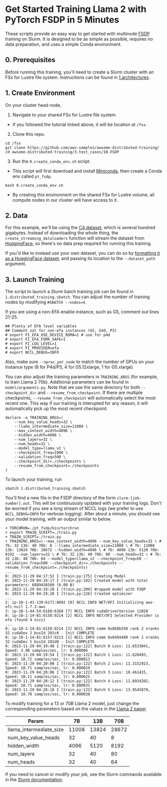# Get Started Training Llama 2 with PyTorch FSDP in 5 Minutes

These scripts provide an easy way to get started with multinode [FSDP](https://pytorch.org/tutorials/intermediate/FSDP_tutorial.html) training on Slurm. It is designed to be as simple as possible, requires no data preparation, and uses a simple Conda environment. 

## 0. Prerequisites

Before running this training, you'll need to create a Slurm cluster with an FSx for Lustre file system. Instructions can be found in [1.architectures](../../1.architectures).

## 1. Create Environment

On your cluster head node, 
1. Navigate to your shared FSx for Lustre file system.
* If you followed the tutorial linked above, it will be location at `/fsx`.   
2. Clone this repo. 

```
cd /fsx
git clone https://github.com/aws-samples/awsome-distributed-training/
cd awsome-distributed-training/3.test_cases/10.FSDP
```

3. Run the `0.create_conda_env.sh` script. 
* This script will first download and install [Miniconda](https://docs.conda.io/projects/miniconda/en/latest/), then create a Conda env called `pt_fsdp`.

```
bash 0.create_conda_env.sh
```

* By creating this environment on the shared FSx for Lustre volume, all compute nodes in our cluster will have access to it.

## 2. Data

For this example, we'll be using the [C4 dataset](https://huggingface.co/datasets/allenai/c4), which is several hundred gigabytes. Instead of downloading the whole thing, the `create_streaming_dataloaders` function will stream the dataset from [HuggingFace](https://huggingface.co/datasets), so there's no data prep required for running this training. 

If you'd like to instead use your own dataset, you can do so by [formatting it as a HuggingFace dataset](https://huggingface.co/docs/datasets/create_dataset), and passing its location to the `--dataset_path` argument.

## 3. Launch Training

The script to launch a Slurm batch training job can be found in `1.distributed_training.sbatch`. You can adjust the number of training nodes by modifying `#SBATCH --nodes=4`. 

If you are using a non-EFA enable instance, such as G5, comment out lines 21-25.

```
## Plenty of EFA level variables
## Comment out for non-efa instances (G5, G4d, P3)
# export FI_EFA_USE_DEVICE_RDMA=1 # use for p4d
# export FI_EFA_FORK_SAFE=1
# export FI_LOG_LEVEL=1
# export FI_PROVIDER=efa
# export NCCL_DEBUG=INFO
```

Also, make sure `--nproc_per_node` to match the number of GPUs on your instance type (8 for P4d/P5, 4 for G5.12xlarge, 1 for G5.xlarge).

You can also adjust the training parameters in `TRAINING_ARGS` (for example, to train Llama 2 70b). Additional parameters can be found in `model/arguments.py`. Note that we use the same directory for both `--checkpoint_dir` and `--resume_from_checkpoint`. If there are multiple checkpoints, `--resume_from_checkpoint` will automatically select the most recent one. This way if our training is interupted for any reason, it will automatically pick up the most recent checkpoint.

```
declare -a TRAINING_ARGS=(
    --num_key_value_heads=32 \
    --llama_intermediate_size=11008 \
    --max_context_width=4096 \
    --hidden_width=4096 \
    --num_layers=32 \
    --num_heads=32 \
    --model_type=llama_v2 \
    --checkpoint_freq=1000 \
    --validation_freq=500 \
    --checkpoint_dir=./checkpoints \
    --resume_from_checkpoint=./checkpoints
)
```

To launch your training, run

```
sbatch 1.distributed_training.sbatch
```

You'll find a new file in the FSDP directory of the form `slurm-[job-number].out`. This will be continuously updated with your training logs. Don't be worried if you see a long stream of NCCL logs (we prefer to use `NCCL_DEBUG=INFO` for verbose logging). After about a minute, you should see your model training, with an output similar to below.

```
+ TORCHRUN=./pt_fsdp/bin/torchrun
+ export TRAIN_SCRIPT=./train.py
+ TRAIN_SCRIPT=./train.py
+ TRAINING_ARGS=(--max_context_width=4096 --num_key_value_heads=32 \ # 7b: 32 13b: 40 70b: 8 --llama_intermediate_size=11008 \ # 7b: 11008 13b: 13824 70b: 28672 --hidden_width=4096 \ # 7b: 4096 13b: 5120 70b: 8192 --num_layers=32 \ # 7b: 32 13b: 40 70b: 80 --num_heads=32 \ # 7b: 32 13b: 40 70b: 64 --model_type=llama_v2 --checkpoint_freq=50 --validation_freq=500 --checkpoint_dir=./checkpoints --resume_from_checkpoint=./checkpoints)
...
0: 2023-11-29 04:17:52 I [train.py:175] Creating Model
0: 2023-11-29 04:19:17 I [train.py:182] Created model with total parameters: 6889410560 (6.89 B)
0: 2023-11-29 04:19:28 I [train.py:209] Wrapped model with FSDP
0: 2023-11-29 04:19:28 I [train.py:226] Created optimizer
...
2: ip-10-1-41-139:6171:8092 [0] NCCL INFO NET/OFI Initializing aws-ofi-nccl 1.7.3-aws
3: ip-10-1-44-54:6168:6168 [7] NCCL INFO cudaDriverVersion 12020
0: ip-10-1-14-81:6158:9214 [2] NCCL INFO NET/OFI Selected Provider is efa (found 4 nics)
...
0: ip-10-1-14-81:6158:9214 [2] NCCL INFO comm 0x8b6b550 rank 2 nranks 32 cudaDev 2 busId 201c0 - Init COMPLETE
0: ip-10-1-14-81:6157:9213 [1] NCCL INFO comm 0x8494480 rank 1 nranks 32 cudaDev 1 busId 101d0 - Init COMPLETE
0: 2023-11-29 04:19:48 I [train.py:122] Batch 0 Loss: 11.6533041, Speed: 3.98 samples/sec, lr: 0.000006
0: 2023-11-29 04:19:54 I [train.py:122] Batch 1 Loss: 11.620493, Speed: 10.72 samples/sec, lr: 0.000013
0: 2023-11-29 04:20:00 I [train.py:122] Batch 2 Loss: 11.3152923, Speed: 10.71 samples/sec, lr: 0.000019
0: 2023-11-29 04:20:06 I [train.py:122] Batch 3 Loss: 10.461415, Speed: 10.11 samples/sec, lr: 0.000025
0: 2023-11-29 04:20:12 I [train.py:122] Batch 4 Loss: 11.8934202, Speed: 10.71 samples/sec, lr: 0.000031
0: 2023-11-29 04:20:18 I [train.py:122] Batch 5 Loss: 13.9545879, Speed: 10.70 samples/sec, lr: 0.000038
```

To modify training for a 13 or 70B Llama 2 model, just change the corresponding parameters based on the values in the [Llama 2 paper](https://arxiv.org/abs/2307.09288).

| Param                    |     7B      |     13B     |     70B     |
| ------------------------ | ----------- | ----------- | ----------- |
| llama_intermediate_size  | 11008       | 13824       | 28672       |
| num_key_value_heads      | 32          | 40          | 8           |
| hidden_width             | 4096        | 5120        | 8192        |
| num_layers               | 32          | 40          | 80          |
| num_heads                | 32          | 40          | 64          |

If you need to cancel or modify your job, see the Slurm commands available in the [Slurm documentation](https://slurm.schedmd.com/quickstart.html).